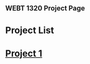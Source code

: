 ## WEBT 1320 Project Page

<h1>Project List<h1>

<a href="project1/index.html" target="_blank">Project 1</a>
